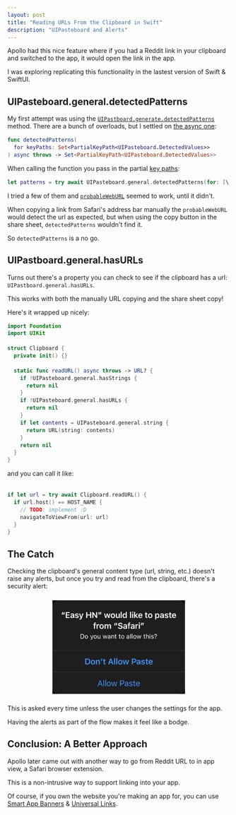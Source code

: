```yaml
---
layout: post
title: "Reading URLs From the Clipboard in Swift"
description: "UIPasteboard and Alerts"
---
```


Apollo had this nice feature where if you had a Reddit link in your clipboard and switched to the app, it would open the link in the app.

I was exploring replicating this functionality in the lastest version of Swift & SwiftUI.

## UIPasteboard.general.detectedPatterns

My first attempt was using the [`UIPastboard.generate.detectedPatterns`](https://developer.apple.com/documentation/uikit/uipasteboard#3671022) method. There are a bunch of overloads, but I settled on [the async one](https://developer.apple.com/documentation/uikit/uipasteboard/3869652-detectedpatterns):

```swift
func detectedPatterns(
  for keyPaths: Set<PartialKeyPath<UIPasteboard.DetectedValues>>
) async throws -> Set<PartialKeyPath<UIPasteboard.DetectedValues>>
```

When calling the function you pass in the partial [key paths](https://docs.swift.org/swift-book/documentation/the-swift-programming-language/expressions/#Key-Path-Expression):

```swift
let patterns = try await UIPasteboard.general.detectedPatterns(for: [\.probableWebURL])
```

I tried a few of them and [`probableWebURL`](https://developer.apple.com/documentation/uikit/uipasteboard/detectedvalues/3869645-probablewebsearch) seemed to work, until it didn't.

When copying a link from Safari's address bar manually the `probableWebURL` would detect the url as expected, but when using the copy button in the share sheet, `detectedPatterns` wouldn't find it.

So `detectedPatterns` is a no go.

## UIPastboard.general.hasURLs

Turns out there's a property you can check to see if the clipboard has a url: `UIPastboard.general.hasURLs`.

This works with both the manually URL copying and the share sheet copy!

Here's it wrapped up nicely:

```swift
import Foundation
import UIKit

struct Clipboard {
  private init() {}

  static func readURL() async throws -> URL? {
    if !UIPasteboard.general.hasStrings {
      return nil
    }
    if !UIPasteboard.general.hasURLs {
      return nil
    }
    if let contents = UIPasteboard.general.string {
      return URL(string: contents)
    }
    return nil
  }
}
```

and you can call it like:

```swift

if let url = try await Clipboard.readURL() {
  if url.host() == HOST_NAME {
    // TODO: implement :D
    navigateToViewFrom(url: url)
  }
}
```

## The Catch

Checking the clipboard's general content type (url, string, etc.) doesn't raise any alerts, but once you try and read from the clipboard, there's a security alert:

<div style="display:flex;justify-content:center;padding: 10px 0px;">
<img src="/assets/swift-clipboard-alert.png" width="300" alt="iOS alert asking for permission to allow the app to paste from safari">
</div>

This is asked every time unless the user changes the settings for the app.

Having the alerts as part of the flow makes it feel like a bodge.

## Conclusion: A Better Approach

Apollo later came out with another way to go from Reddit URL to in app view, a Safari browser extension.

This is a non-intrusive way to support linking into your app.

Of course, if you own the website you're making an app for, you can use [Smart App Banners](https://developer.apple.com/documentation/webkit/promoting_apps_with_smart_app_banners) & [Universal Links](https://developer.apple.com/ios/universal-links/).
